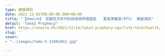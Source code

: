 ```yaml
---
type: 健康資訊
date: 2021-12-01T00:00:00.000+08:00
title: "【Unwire】 突破性次世代科技偵測早期癌症   更高準確度(97%)  無創測試"
detail: 'Take2 Prophecy™ '
href: https://unwire.hk/2021/12/14/take2-prophecy-ngs/life-tech/health/
slug: ''
cover:
- "../images/take-5-1280x853.jpg"

---
```

